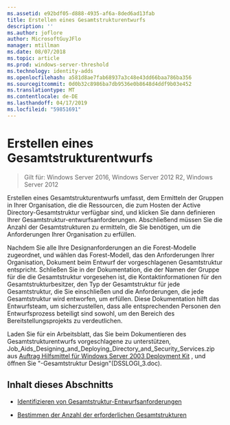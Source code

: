 ```yaml
---
ms.assetid: e92bdf05-d888-4935-af6a-8ded6ad13fab
title: Erstellen eines Gesamtstrukturentwurfs
description: ''
ms.author: joflore
author: MicrosoftGuyJFlo
manager: mtillman
ms.date: 08/07/2018
ms.topic: article
ms.prod: windows-server-threshold
ms.technology: identity-adds
ms.openlocfilehash: a581d8ae7fab68937a3c48e43dd66baa786ba356
ms.sourcegitcommit: 0d0b32c8986ba7db9536e0b8648d4ddf9b03e452
ms.translationtype: MT
ms.contentlocale: de-DE
ms.lasthandoff: 04/17/2019
ms.locfileid: "59851691"
---
```

# <a name="creating-a-forest-design"></a>Erstellen eines Gesamtstrukturentwurfs

>Gilt für: Windows Server 2016, Windows Server 2012 R2, Windows Server 2012

Erstellen eines Gesamtstrukturentwurfs umfasst, dem Ermitteln der Gruppen in Ihrer Organisation, die die Ressourcen, die zum Hosten der Active Directory-Gesamtstruktur verfügbar sind, und klicken Sie dann definieren Ihrer Gesamtstruktur-entwurfsanforderungen. Abschließend müssen Sie die Anzahl der Gesamtstrukturen zu ermitteln, die Sie benötigen, um die Anforderungen Ihrer Organisation zu erfüllen.  
  
Nachdem Sie alle Ihre Designanforderungen an die Forest-Modelle zugeordnet, und wählen das Forest-Modell, das den Anforderungen Ihrer Organisation, Dokument beim Entwurf der vorgeschlagenen Gesamtstruktur entspricht. Schließen Sie in der Dokumentation, die der Namen der Gruppe für die die Gesamtstruktur vorgesehen ist, die Kontaktinformationen für den Gesamtstrukturbesitzer, den Typ der Gesamtstruktur für jede Gesamtstruktur, die Sie einschließen und die Anforderungen, die jede Gesamtstruktur wird entworfen, um erfüllen. Diese Dokumentation hilft das Entwurfsteam, um sicherzustellen, dass alle entsprechenden Personen den Entwurfsprozess beteiligt sind sowohl, um den Bereich des Bereitstellungsprojekts zu verdeutlichen.  
  
Laden Sie für ein Arbeitsblatt, das Sie beim Dokumentieren des Gesamtstrukturentwurfs vorgeschlagene zu unterstützen, Job_Aids_Designing_and_Deploying_Directory_and_Security_Services.zip aus [Auftrag Hilfsmittel für Windows Server 2003 Deployment Kit](https://go.microsoft.com/fwlink/?LinkID=102558) , und öffnen Sie "-Gesamtstruktur Design"(DSSLOGI_3.doc).  
  
## <a name="in-this-section"></a>Inhalt dieses Abschnitts  
  
- [Identifizieren von Gesamtstruktur-Entwurfsanforderungen](../../ad-ds/plan/Identifying-Forest-Design-Requirements.md)  
  
- [Bestimmen der Anzahl der erforderlichen Gesamtstrukturen](../../ad-ds/plan/Determining-the-Number-of-Forests-Required.md)  
